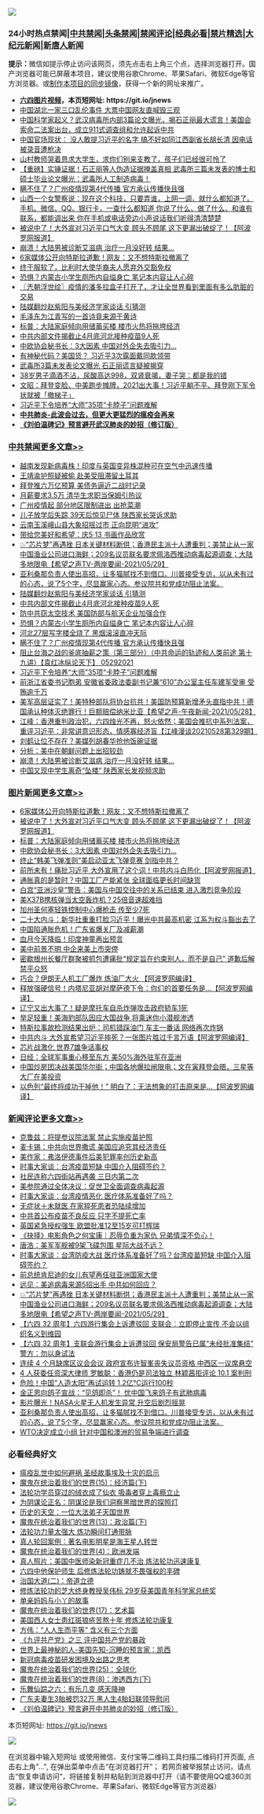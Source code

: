 ![](https://raw.githubusercontent.com/fqnews/bnews/master/64photo/fqnews-qr.jpg)

<div id="tt">
<h3>24小时热点禁闻|<a href="#%E4%B8%AD%E5%85%B1%E7%A6%81%E9%97%BB%E6%9B%B4%E5%A4%9A%E6%96%87%E7%AB%A0">中共禁闻</a>|<a href="#%E5%9B%BE%E7%89%87%E6%96%B0%E9%97%BB%E6%9B%B4%E5%A4%9A%E6%96%87%E7%AB%A0">头条禁闻</a>|<a href="#%E6%96%B0%E9%97%BB%E8%AF%84%E8%AE%BA%E6%9B%B4%E5%A4%9A%E6%96%87%E7%AB%A0">禁闻评论|<a href="#%E5%BF%85%E7%9C%8B%E7%BB%8F%E5%85%B8%E5%A5%BD%E6%96%87">经典必看|<a href="/video.md#%E7%A6%81%E7%89%87%E7%B2%BE%E9%80%89">禁片精选</a>|<a href="https://github.com/fqnews/djy/blob/master/gb/nf1351518.md#1">大纪元新闻</a>|<a href="https://github.com/fqnews/ntdtv/blob/master/gb/prog204.md#1">新唐人新闻</a></h3>
<div><b>提示：</b>微信如提示停止访问该网页，须先点击右上角三个点，选择浏览器打开。国产浏览器可能已屏蔽本项目，建议使用谷歌Chrome、苹果Safari、微软Edge等官方浏览器。或<a href="https://github.com/fqnews/bnews/blob/master/%E5%88%B6%E4%BD%9Cgit%E7%A6%81%E9%97%BB%E9%95%9C%E5%83%8F.md">制作本项目的同步镜像</a>，获得一个新的网址来推广。</div>
<ul>
<li><b><a href="http://d1.bdrive.tk/64.mp4" target="_blank">六四图片视频</a>，本页短网址: https://git.io/jnews</b></li>
<li><a href="/cbnews/20210529/1555892.md">中国湖北一家三口乱伦事件 大票中国网友直喊毁三观</a></li>
<li><a href="/bannedvideo/20210529/1555925.md">中国科学家起义？武汉病毒所内部3篇论文曝光，揭石正丽最大谎言！美国会索命二法案出台，成立911式调查组和允许起诉中共</a></li>
<li><a href="/bannedvideo/20210529/1555899.md">中国官场现状： 没人敢提习近平的名字 搞不好如同江西副省长胡长清 因电话被录音遭枪决</a></li>
<li><a href="/lifebaike/20210529/1555932.md">山村教师哭着恳求大学生，求你们别来支教了，孩子们已经很可怜了</a></li>
<li><a href="/bannedvideo/20210529/1555960.md">【重磅】实锤证据！石正丽等人伪造证据掩盖真相  武毒所三篇未发表的博士和硕士毕业论文曝光：武毒所人工制造病毒！</a></li>
<li><a href="/cbnews/20210529/1556167.md">瞒不住了？广州疫情现第4代传播 官方承认传播快且强</a></li>
<li><a href="/bannedvideo/20210529/1556066.md">山西一个女警察说：现在这个科技，只要弄谁，上网一调，就什么都知道了。手机、微信、QQ、银行卡，一查什么都知道 你说了什么、做了什么、和谁有联系，都能调出来  你在手机或电话旁边小声说话我们听得清清楚楚</a></li>
<li><a href="/topimagenews/20210529/1556099.md">被说中了！大外宣对习近平口气大变 顾头不顾尾 这下更漏出破绽了！【阿波罗网报道】</a></li>
<li><a href="/cbnews/20210529/1556072.md">崩溃！大陆男被诊断艾滋病 治疗一月没好转 结果…</a></li>
<li><a href="/topimagenews/20210529/1556157.md">6家媒体公开向特斯拉道歉！网友：又不想特斯拉撤离了</a></li>
<li><a href="/cbnews/20210529/1555911.md">终于服软了，比利时大使华裔夫人愿弃外交豁免权</a></li>
<li><a href="/cbnews/20210529/1556178.md">恐惧？内蒙古小学生厕所内自缢身亡 笔记本内容让人心碎</a></li>
<li><a href="/ssgc/20210529/1555963.md">〖兲朝浮世绘〗疫情的潘多拉盒子打开了，才让全世界看到里面有多么肮脏的交易</a></li>
<li><a href="/cbnews/20210529/1556201.md">陆媒翻炒赵紫阳与美经济学家谈话 引猜测</a></li>
<li><a href="/cnnews/20210529/1555938.md">毛泽东为江青写的一首诗竟来源于黄诗</a></li>
<li><a href="/topimagenews/20210529/1555930.md">标普：大陆家庭倾向用储蓄买楼 楼市火热将拖垮经济</a></li>
<li><a href="/cbnews/20210529/1556199.md">中共内部文件揭截止4月底河北接种疫苗9人死</a></li>
<li><a href="/topimagenews/20210529/1555876.md">中欧协会秘书长：3大因素 中国对外企失去吸引力…</a></li>
<li><a href="/cbnews/20210529/1556028.md">有神秘代码？美国货？ 习近平3次露面戴同款领带</a></li>
<li><a href="/cnnews/20210529/1556035.md">武毒所3篇未发表论文曝光 石正丽谎言疑被揭穿</a></li>
<li><a href="/health/20210529/1556050.md">38岁男子滴酒不沾，尿酸高达998，双肾衰竭，妻子哭：都是我的错</a></li>
<li><a href="/cbnews/20210529/1555953.md">文昭：拜登变脸、中美跑步摊牌，2021出大事！习近平躺不平、拜登刚下军令状就被「撤梯子」</a></li>
<li><a href="/cbnews/20210529/1556121.md">习近平下令培养“大师”35项“卡脖子”问题难解</a></li>
<li><b><a href="/comments/20200211/1275071.md" target="_blank">中共肺炎-此波会过去，但更大更猛烈的瘟疫会再来</a></b></li>
<li><b><a href="/comments/20200207/1272816.md" target="_blank">《刘伯温碑记》预言避开武汉肺炎的妙招（修订版）</a></b></li>
</ul>
</div>

<div class="catlist">
<h3><a href="/cbnews/" target="_blank">中共禁闻</a><span><a href="/cbnews/" target="_blank" rel="nofollow">更多文章>></a></span></h3>
<ul>
<li><a href="/cbnews/20210529/1556330.md" target="_blank">越南发现新病毒株！印度与英国变异株混种可在空气中迅速传播</a></li>
<li><a href="/cbnews/20210529/1556316.md" target="_blank">王靖渝护照疑被偷 赴美受阻滞留土耳其</a></li>
<li><a href="/cbnews/20210529/1556301.md" target="_blank">拜登推六万亿预算 美债务逼近二战时记录</a></li>
<li><a href="/cbnews/20210529/1556300.md" target="_blank">月薪要求3.5万 清华生求职当保姆引热议</a></li>
<li><a href="/cbnews/20210529/1556297.md" target="_blank">广州疫情起 部分地区限制进出 出抢菜潮</a></li>
<li><a href="/cbnews/20210529/1556286.md" target="_blank">儿子放学后失踪 39天后惊见尸体 陕西家长哭诉求助</a></li>
<li><a href="/cbnews/20210529/1556285.md" target="_blank">云南玉溪峨山县大象招摇过市 正向昆明“进攻”</a></li>
<li><a href="/cbnews/20210529/1556235.md" target="_blank">带给您美好和希望：庆5·13 书画作品欣赏</a></li>
<li><a href="/comments/20210529/1556229.md" target="_blank">💥“芯片梦”再遇挫 日本关键材料断供；香港民主派十人遭重判；美禁止从一家中国渔业公司进口海鲜；209名议员联名要求佩洛西推动病毒起源调查；大陆多地限电【希望之声TV-两岸要闻-2021/05/29】</a></li>
<li><a href="/comments/20210529/1556219.md" target="_blank">亚利桑那负责人使出高招，让多猫腻找不到借口。川普接受专访，以从未有过的心态，说了5个字，尽显赢家心态。参议院共和党成功阻止法案。</a></li>
<li><a href="/cbnews/20210529/1556201.md" target="_blank">陆媒翻炒赵紫阳与美经济学家谈话 引猜测</a></li>
<li><a href="/cbnews/20210529/1556199.md" target="_blank">中共内部文件揭截止4月底河北接种疫苗9人死</a></li>
<li><a href="/cbnews/20210529/1556179.md" target="_blank">防中共窃太空技术 美国防部与航天企业加强合作</a></li>
<li><a href="/cbnews/20210529/1556178.md" target="_blank">恐惧？内蒙古小学生厕所内自缢身亡 笔记本内容让人心碎</a></li>
<li><a href="/cbnews/20210529/1556171.md" target="_blank">河北27层写字楼全烧了 黑烟滚滚直冲天际</a></li>
<li><a href="/cbnews/20210529/1556167.md" target="_blank">瞒不住了？广州疫情现第4代传播 官方承认传播快且强</a></li>
<li><a href="/comments/20210529/1556127.md" target="_blank">阻止台海之战的釜底抽薪之策（第三部分）（中共命运的轨迹和人类前途  第十九讲）【袁红冰纵论天下】 05292021</a></li>
<li><a href="/cbnews/20210529/1556121.md" target="_blank">习近平下令培养“大师”35项“卡脖子”问题难解</a></li>
<li><a href="/cbnews/20210529/1556100.md" target="_blank">前浙江省委书记胞弟 安徽省委政法委副书记兼“610”办公室主任车建军受审 受贿逾千万</a></li>
<li><a href="/comments/20210529/1556098.md" target="_blank">美军高层证实了！美特种部队将协台抗共！美国防预算新增矛头直指中共！德国承认种体灭绝罪行！巨额赔偿纳米比亚【希望之声-午夜新闻-2021/05/28】</a></li>
<li><a href="/cbnews/20210529/1556087.md" target="_blank">江峰：香港重判政治犯，六四烛光不再，怒火依然；美国会推抗中系列法案，重评习近平：非常讲意识形态，情感寡经济盲【江峰漫谈20210528第329期】</a></li>
<li><a href="/cbnews/20210529/1556080.md" target="_blank">刘鹤让位不存在？美媒列胡春华抢他饭碗证据</a></li>
<li><a href="/cbnews/20210529/1556079.md" target="_blank">分析：美中在朝鲜问题上出招较劲</a></li>
<li><a href="/cbnews/20210529/1556072.md" target="_blank">崩溃！大陆男被诊断艾滋病 治疗一月没好转 结果…</a></li>
<li><a href="/cbnews/20210529/1556047.md" target="_blank">中国又现中学生离奇“坠楼” 陕西家长发视频求助</a></li>

</ul>
</div>
<div class="catlist">
<h3><a href="/topimagenews/" target="_blank">图片新闻</a><span><a href="/topimagenews/" target="_blank" rel="nofollow">更多文章>></a></span></h3>
<ul>
<li><a href="/topimagenews/20210529/1556157.md" target="_blank">6家媒体公开向特斯拉道歉！网友：又不想特斯拉撤离了</a></li>
<li><a href="/topimagenews/20210529/1556099.md" target="_blank">被说中了！大外宣对习近平口气大变 顾头不顾尾 这下更漏出破绽了！【阿波罗网报道】</a></li>
<li><a href="/topimagenews/20210529/1555930.md" target="_blank">标普：大陆家庭倾向用储蓄买楼 楼市火热将拖垮经济</a></li>
<li><a href="/topimagenews/20210529/1555876.md" target="_blank">中欧协会秘书长：3大因素 中国对外企失去吸引力…</a></li>
<li><a href="/topimagenews/20210529/1555852.md" target="_blank">终止“韩美飞弹准则”美启动亚太飞弹竞赛 剑指中共？</a></li>
<li><a href="/topimagenews/20210528/1555477.md" target="_blank">前所未有！痛批习近平 大外宣用了这个词！中共内斗白热化【阿波罗网报道】</a></li>
<li><a href="/topimagenews/20210528/1555148.md" target="_blank">通胀真的是暂时？中国工厂产能紧张 全球面临更长时间缺货</a></li>
<li><a href="/topimagenews/20210527/1554774.md" target="_blank">白宫“亚洲沙皇”警告：美国与中国交往中的关系已结束 进入激烈竞争阶段</a></li>
<li><a href="/topimagenews/20210527/1554539.md" target="_blank">美X37B携核弹当太空轰炸机？25倍音速超难挡</a></li>
<li><a href="/topimagenews/20210527/1554450.md" target="_blank">加州圣何塞轻铁控制中心爆枪击 传至少7死</a></li>
<li><a href="/topimagenews/20210526/1554119.md" target="_blank">二十大内斗：新华社重重打脸习近平！曝光中共最高机密 江系为权斗豁出去了</a></li>
<li><a href="/topimagenews/20210526/1554065.md" target="_blank">中国陷通胀危机！广东省爆关厂及减薪潮</a></li>
<li><a href="/topimagenews/20210526/1554015.md" target="_blank">血月今天降临！印度神童再出预言</a></li>
<li><a href="/topimagenews/20210526/1553823.md" target="_blank">美中前景不明 中企来美上市突停</a></li>
<li><a href="/topimagenews/20210526/1553805.md" target="_blank">密歇根州长餐厅群聚被抓包遭痛批“规定旨在约束别人，而不是自己” 道歉后解禁平众怒</a></li>
<li><a href="/topimagenews/20210525/1553428.md" target="_blank">巧合？伊朗无人机工厂爆炸 炼油厂大火 【阿波罗网编译】</a></li>
<li><a href="/topimagenews/20210525/1553330.md" target="_blank">释放强硬信号！内塔尼亚胡对摩萨德下令：你们的首要任务是…【阿波罗网编译】</a></li>
<li><a href="/topimagenews/20210525/1553122.md" target="_blank">辽宁又出大事了！疑是摩托车自杀炸弹攻击政府轿车1死</a></li>
<li><a href="/topimagenews/20210524/1552810.md" target="_blank">举足轻重！美海豹部队因应大国战争 将乘迷你小潜舰渗透</a></li>
<li><a href="/topimagenews/20210524/1552783.md" target="_blank">特斯拉事故检测结果出炉：司机错踩油门 车主一番话 网络再次炸锅</a></li>
<li><a href="/topimagenews/20210524/1552691.md" target="_blank">中共内斗 大外宣希望习近平摔死？一张图片胜过千言万语【阿波罗网编译】</a></li>
<li><a href="/topimagenews/20210524/1552507.md" target="_blank">芯片战激化 世界7雄争话事权</a></li>
<li><a href="/topimagenews/20210524/1552502.md" target="_blank">日经：全球军事重心移至东方 美50%海外驻军在亚洲</a></li>
<li><a href="/topimagenews/20210522/1551799.md" target="_blank">中国炒房团决战美国华尔街；中国各地爆拉闸限电；文在寅拜登会晤，三星等大厂在美投资</a></li>
<li><a href="/topimagenews/20210522/1551696.md" target="_blank">以色列“最终将成功干掉他！” 明白了：无法想象的打击原来是&#8230;【阿波罗网编译】</a></li>

</ul>
</div>
<div class="catlist">
<h3><a href="/comments/" target="_blank">新闻评论</a><span><a href="/comments/" target="_blank" rel="nofollow">更多文章>></a></span></h3>
<ul>
<li><a href="/comments/20210530/1556353.md" target="_blank">克鲁兹：将提参议院法案 禁止实施疫苗护照</a></li>
<li><a href="/comments/20210530/1556350.md" target="_blank">麦卡锡：中共向世界撒谎 美国应追究其经济责任</a></li>
<li><a href="/comments/20210530/1556347.md" target="_blank">美作家：弗洛伊德事件后美犯罪率创历史新高</a></li>
<li><a href="/comments/20210530/1556346.md" target="_blank">时事大家谈：台湾疫苗短缺 中国介入阻碍签约？</a></li>
<li><a href="/comments/20210530/1556332.md" target="_blank">社民连称六四街站再遇袭 三日内第二次</a></li>
<li><a href="/comments/20210529/1556327.md" target="_blank">美参院通过全体决议：促世卫全面调查病毒起源</a></li>
<li><a href="/comments/20210529/1556326.md" target="_blank">时事大家谈：台湾疫情恶化 医疗体系准备好了吗？</a></li>
<li><a href="/comments/20210529/1556314.md" target="_blank">无症状＋未就医 在家猝死患者恐陆续增加</a></li>
<li><a href="/comments/20210529/1556313.md" target="_blank">中共首公布疫苗不良反应 只字不提死亡率</a></li>
<li><a href="/comments/20210529/1556312.md" target="_blank">英国紧急授权强生 欧盟批准12至15岁可打辉瑞</a></li>
<li><a href="/comments/20210529/1556311.md" target="_blank">《抉择》电影角色之何宝康｜忍辱负重为家仇 兄弟情深不负心！</a></li>
<li><a href="/comments/20210529/1556309.md" target="_blank">唐浩：美军军舰被9架飞碟包围 星际大战不远？</a></li>
<li><a href="/comments/20210529/1556299.md" target="_blank">时事大家谈：台湾防疫大战 医疗体系准备好了吗？台湾疫苗短缺 中国介入阻碍签约？</a></li>
<li><a href="/comments/20210529/1556287.md" target="_blank">前总统肯尼迪的女儿有望再任驻亚洲国家大使</a></li>
<li><a href="/comments/20210529/1556231.md" target="_blank">远见：美追病毒来源5招出手 中共如何回应？</a></li>
<li><a href="/comments/20210529/1556229.md" target="_blank">💥“芯片梦”再遇挫 日本关键材料断供；香港民主派十人遭重判；美禁止从一家中国渔业公司进口海鲜；209名议员联名要求佩洛西推动病毒起源调查；大陆多地限电【希望之声TV-两岸要闻-2021/05/29】</a></li>
<li><a href="/comments/20210529/1556226.md" target="_blank">【六四 32 周年】六四游行集会上诉遭驳回 支联会︰立即停止宣传 不会以组织名义到维园</a></li>
<li><a href="/comments/20210529/1556225.md" target="_blank">【六四 32 周年】支联会游行集会上诉遭驳回 保安局警告已属“未经批准集结” 警方：勿以身试法</a></li>
<li><a href="/comments/20210529/1556224.md" target="_blank">连续 4 个月缺席区议会会议 政府宣布许智峯丧失议员资格 中西区一议席悬空</a></li>
<li><a href="/comments/20210529/1556223.md" target="_blank">4 人获委任资深大律师 罗敏聪：香港仍是司法独立 林颖茜拒评论 10.1 案判刑</a></li>
<li><a href="/comments/20210529/1556222.md" target="_blank">危险！中国“人造太阳”再试运转 1.2亿℃运行100秒</a></li>
<li><a href="/comments/20210529/1556221.md" target="_blank">金正恩向鸽子宣战：“见鸽即杀”！ 忧中国飞来鸽子有武肺病毒</a></li>
<li><a href="/comments/20210529/1556220.md" target="_blank">影片曝光！NASA火星无人机发生异常 升空后剧烈摇晃</a></li>
<li><a href="/comments/20210529/1556219.md" target="_blank">亚利桑那负责人使出高招，让多猫腻找不到借口。川普接受专访，以从未有过的心态，说了5个字，尽显赢家心态。参议院共和党成功阻止法案。</a></li>
<li><a href="/comments/20210529/1556207.md" target="_blank">WTO决定成立小组 针对中国和澳洲的贸易争端进行调查</a></li>

</ul>
</div>

<div class="catlist">
<h3>必看经典好文</h3>
<ul>
<li><a href="/comments/20200618/1346823.md" target="_blank">瘟疫乱世中如何避祸 圣经故事埃及十灾的启示</a></li>
<li><a href="/topimagenews/20180610/955499.md" target="_blank">魔鬼在统治着我们的世界(15)：经济篇(下)</a></li>
<li><a href="/comments/20210317/1506773.md" target="_blank">法轮功学员穿过的绒衣成了仙衣 吸毒者穿上毒瘾立止</a></li>
<li><a href="/comments/20201031/1423298.md" target="_blank">为阴谋论正名：阴谋论是我们洞察黑暗世界的探照灯</a></li>
<li><a href="/tculture/20121025/73067.md" target="_blank">历史的天空：一位大法弟子天国世界</a></li>
<li><a href="/topimagenews/20180602/951960.md" target="_blank">魔鬼在统治着我们的世界(13)：政治篇(下)</a></li>
<li><a href="/cbnews/20200816/1381005.md" target="_blank">法轮功力量太强大 炼功瞬间打通带脉</a></li>
<li><a href="/comments/20200523/1332915.md" target="_blank">真人轮回案例：著名电影明星是海王星人转世</a></li>
<li><a href="/topimagenews/20180522/946266.md" target="_blank">魔鬼在统治着我们的世界(4)：欧洲发端</a></li>
<li><a href="/comments/20210215/1487728.md" target="_blank">真人照片：美国中医师染新冠重症几不治 炼法轮功迅速康复</a></li>
<li><a href="/comments/20200926/1403542.md" target="_blank">六四中他保护师生 后修炼法轮功铸就不畏强权的丰碑</a></li>
<li><a href="/cbnews/20180308/911611.md" target="_blank">治国大道(二)：帝道立德</a></li>
<li><a href="/comments/20190517/1129285.md" target="_blank">修炼法轮功的芝大终身教授吴伟标 29岁获美国青年科学家总统奖</a></li>
<li><a href="/cbnews/20210518/1548912.md" target="_blank">单亲妈妈与小丫的故事</a></li>
<li><a href="/topimagenews/20180620/960677.md" target="_blank">魔鬼在统治着我们的世界(17)：艺术篇</a></li>
<li><a href="/comments/20190126/1070164.md" target="_blank">美国西人女士患红斑狼疮苦熬十年 修炼法轮功康复</a></li>
<li><a href="/comments/20200720/1363377.md" target="_blank">方伟：“人人生而平等” 含义有三个方面</a></li>
<li><a href="/bookonline/20131116/201054.md" target="_blank">《九评共产党》之三 评中国共产党的暴政</a></li>
<li><a href="/comments/20200605/783244.md" target="_blank">世界上最神秘的人-美国先知-沉睡的预言家：凯西</a></li>
<li><a href="/comments/20200917/1029129.md" target="_blank">新冠病毒疫苗研发困境及出路之思考</a></li>
<li><a href="/comments/20181017/1014654.md" target="_blank">魔鬼在统治着我们的世界(25)：全球化</a></li>
<li><a href="/topimagenews/20180527/948714.md" target="_blank">魔鬼在统治着我们的世界(8)：渗透西方(下)</a></li>
<li><a href="/tculture/20190101/792146.md" target="_blank">乐舞仙踪之六：有乐几变 感天降神</a></li>
<li><a href="/cbnews/20200611/1343037.md" target="_blank">广东夫妻生3胎被罚32万 黑人生4胎妇联领导慰问</a></li>
<li><a href="/comments/20200207/1272816.md" target="_blank">《刘伯温碑记》预言避开中共肺炎的妙招（修订版）</a></li>

</ul>
</div>

本页短网址: https://git.io/jnews

![](https://raw.githubusercontent.com/fqnews/bnews/master/64photo/fqnews-qr.jpg)

在浏览器中输入短网址 或使用微信、支付宝等二维码工具扫描二维码打开页面, 点击右上角"...", 在弹出菜单中点击“在浏览器打开”； 若网页被举报禁止访问，请点击“恢复申请访问”，将链接复制并粘贴到浏览器中打开（请不要使用QQ或360浏览器，建议使用谷歌Chrome、苹果Safari、微软Edge等官方浏览器）

![](https://raw.githubusercontent.com/fqnews/bnews/master/64photo/wx.jpg)